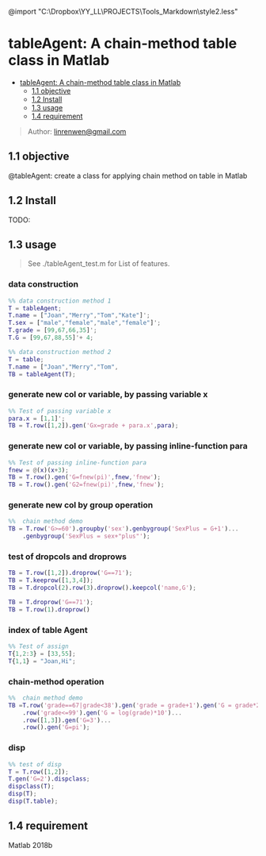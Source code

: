 @import "C:\Dropbox\YY_LL\PROJECTS\Tools_Markdown\style2.less"




<!-- https://github.com/okomarov/tableutils -->



# tableAgent: A chain-method table class in Matlab

<!-- TOC depthTo:2 -->

- [tableAgent: A chain-method table class in Matlab](#tableagent-a-chain-method-table-class-in-matlab)
  - [1.1 objective](#11-objective)
  - [1.2 Install](#12-install)
  - [1.3 usage](#13-usage)
  - [1.4 requirement](#14-requirement)

<!-- /TOC -->

> Author: linrenwen@gmail.com

## 1.1 objective

@tableAgent: create a class for applying chain method on table in Matlab

## 1.2 Install

TODO:

## 1.3 usage

>See ./tableAgent_test.m for List of features.

### data construction

``` matlab
%% data construction method 1
T = tableAgent;
T.name = ["Joan","Merry","Tom","Kate"]';
T.sex = ["male","female","male","female"]';
T.grade = [99,67,66,35]';
T.G = [99,67,88,55]'+ 4;

%% data construction method 2
T = table;
T.name = ["Joan","Merry","Tom",
TB = tableAgent(T);
```



### generate new col or variable, by passing variable x

``` matlab
%% Test of passing variable x
para.x = [1,1]';
TB = T.row([1,2]).gen('Gx=grade + para.x',para);
```

### generate new col or variable, by passing inline-function para

``` matlab
%% Test of passing inline-function para
fnew = @(x)(x+3);
TB = T.row().gen('G=fnew(pi)',fnew,'fnew');
TB = T.row().gen('G2=fnew(pi)',fnew,'fnew');
```

### generate new col by group operation

``` matlab
%%  chain method demo
TB = T.row('G>=60').groupby('sex').genbygroup('SexPlus = G+1')...
    .genbygroup('SexPlus = sex+"plus"');
```

### test of dropcols and droprows

``` matlab
TB = T.row([1,2]).droprow('G==71');
TB = T.keeprow([1,3,4]);
TB = T.dropcol(2).row(3).droprow().keepcol('name,G');

TB = T.droprow('G==71');
TB = T.row(1).droprow()
``` 

### index of table Agent

``` matlab
%% Test of assign
T{1,2:3} = [33,55];
T{1,1} = "Joan,Hi";
```

### chain-method operation

``` matlab
%%  chain method demo
TB =T.row('grade==67|grade<38').gen('grade = grade+1').gen('G = grade*2')...
    .row('grade<=99').gen('G = log(grade)*10')...
    .row([1,3]).gen('G=3')...
    .row().gen('G=pi');
```

### disp

``` matlab
%% test of disp
T = T.row([1,2]);
T.gen('G=2').dispclass;
dispclass(T);
disp(T);
disp(T.table);
``` 

## 1.4 requirement

Matlab 2018b